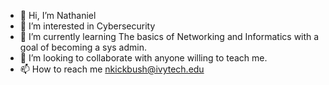 - 👋 Hi, I’m Nathaniel
- 👀 I’m interested in Cybersecurity
- 🌱 I’m currently learning The basics of Networking and Informatics with a goal of becoming a sys admin.
- 💞️ I’m looking to collaborate with anyone willing to teach me.
- 📫 How to reach me nkickbush@ivytech.edu

<!---
nkivytech/nkivytech is a ✨ special ✨ repository because its `README.md` (this file) appears on your GitHub profile.
You can click the Preview link to take a look at your changes.
--->

